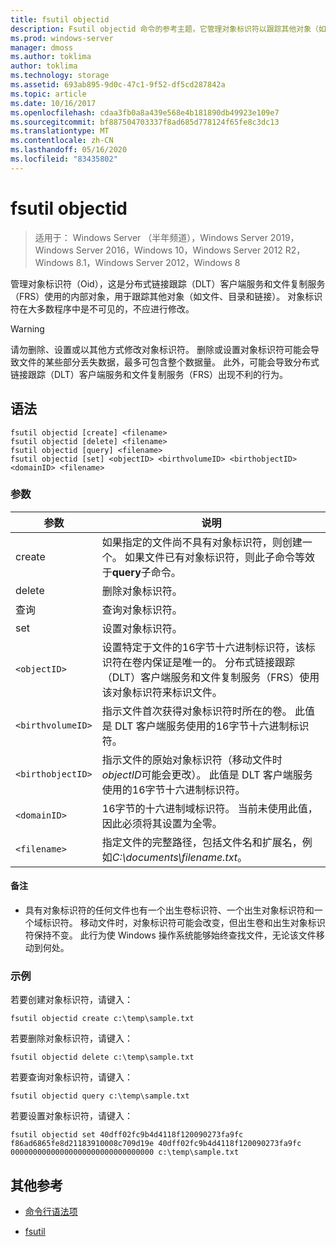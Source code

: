 ```yaml
---
title: fsutil objectid
description: Fsutil objectid 命令的参考主题，它管理对象标识符以跟踪其他对象（如文件、目录和链接）。
ms.prod: windows-server
manager: dmoss
ms.author: toklima
author: toklima
ms.technology: storage
ms.assetid: 693ab895-9d0c-47c1-9f52-df5cd287842a
ms.topic: article
ms.date: 10/16/2017
ms.openlocfilehash: cdaa3fb0a8a439e568e4b181890db49923e109e7
ms.sourcegitcommit: bf887504703337f8ad685d778124f65fe8c3dc13
ms.translationtype: MT
ms.contentlocale: zh-CN
ms.lasthandoff: 05/16/2020
ms.locfileid: "83435802"
---
```

# <a name="fsutil-objectid"></a>fsutil objectid

> 适用于： Windows Server （半年频道），Windows Server 2019，Windows Server 2016，Windows 10，Windows Server 2012 R2，Windows 8.1，Windows Server 2012，Windows 8

管理对象标识符（Oid），这是分布式链接跟踪（DLT）客户端服务和文件复制服务（FRS）使用的内部对象，用于跟踪其他对象（如文件、目录和链接）。 对象标识符在大多数程序中是不可见的，不应进行修改。

> [!WARNING]
> 请勿删除、设置或以其他方式修改对象标识符。 删除或设置对象标识符可能会导致文件的某些部分丢失数据，最多可包含整个数据量。 此外，可能会导致分布式链接跟踪（DLT）客户端服务和文件复制服务（FRS）出现不利的行为。

## <a name="syntax"></a>语法

```
fsutil objectid [create] <filename>
fsutil objectid [delete] <filename>
fsutil objectid [query] <filename>
fsutil objectid [set] <objectID> <birthvolumeID> <birthobjectID> <domainID> <filename>
```

### <a name="parameters"></a>参数

| 参数 | 说明 |
| --------- | ----------- |
| create | 如果指定的文件尚不具有对象标识符，则创建一个。 如果文件已有对象标识符，则此子命令等效于**query**子命令。 |
| delete | 删除对象标识符。 |
| 查询 | 查询对象标识符。 |
| set | 设置对象标识符。 |
| `<objectID>` | 设置特定于文件的16字节十六进制标识符，该标识符在卷内保证是唯一的。 分布式链接跟踪（DLT）客户端服务和文件复制服务（FRS）使用该对象标识符来标识文件。 |
| `<birthvolumeID>` | 指示文件首次获得对象标识符时所在的卷。 此值是 DLT 客户端服务使用的16字节十六进制标识符。 |
| `<birthobjectID>` | 指示文件的原始对象标识符（移动文件时*objectID*可能会更改）。 此值是 DLT 客户端服务使用的16字节十六进制标识符。 |
| `<domainID>` | 16字节的十六进制域标识符。 当前未使用此值，因此必须将其设置为全零。 |
| `<filename>` | 指定文件的完整路径，包括文件名和扩展名，例如*C:\documents\filename.txt*。 |

#### <a name="remarks"></a>备注

- 具有对象标识符的任何文件也有一个出生卷标识符、一个出生对象标识符和一个域标识符。 移动文件时，对象标识符可能会改变，但出生卷和出生对象标识符保持不变。 此行为使 Windows 操作系统能够始终查找文件，无论该文件移动到何处。

### <a name="examples"></a>示例

若要创建对象标识符，请键入：

`fsutil objectid create c:\temp\sample.txt`

若要删除对象标识符，请键入：

`fsutil objectid delete c:\temp\sample.txt`

若要查询对象标识符，请键入：

`fsutil objectid query c:\temp\sample.txt`

若要设置对象标识符，请键入：

`fsutil objectid set 40dff02fc9b4d4118f120090273fa9fc f86ad6865fe8d21183910008c709d19e 40dff02fc9b4d4118f120090273fa9fc 00000000000000000000000000000000 c:\temp\sample.txt`

## <a name="additional-references"></a>其他参考

- [命令行语法项](command-line-syntax-key.md)

- [fsutil](fsutil.md)
